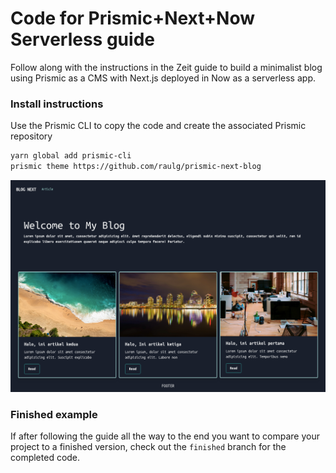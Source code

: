 # Code for Prismic+Next+Now Serverless guide

Follow along with the instructions in the Zeit guide to build a minimalist blog using Prismic as a CMS with Next.js deployed in Now as a serverless app.

### Install instructions
Use the Prismic CLI to copy the code and create the associated Prismic repository

```bash
yarn global add prismic-cli 
prismic theme https://github.com/raulg/prismic-next-blog
```

![Image 1](screenshoot/1.png)

### Finished example
If after following the guide all the way to the end you want to compare your project to a finished version, check out the `finished` branch for the completed code.
